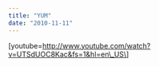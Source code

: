 ```yaml
---
title: "YUM"
date: "2010-11-11"
---
```


\[youtube=http://www.youtube.com/watch?v=UTSdUOC8Kac&fs=1&hl=en\_US\]
